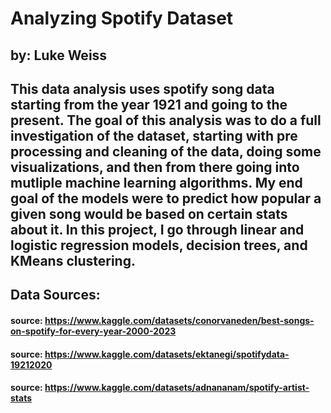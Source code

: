 # Analyzing Spotify Dataset
## by: Luke Weiss

## This data analysis uses spotify song data starting from the year 1921 and going to the present. The goal of this analysis was to do a full investigation of the dataset, starting with pre processing and cleaning of the data, doing some visualizations, and then from there going into mutliple machine learning algorithms. My end goal of the models were to predict how popular a given song would be based on certain stats about it. In this project, I go through linear and logistic regression models, decision trees, and KMeans clustering. 

## Data Sources:

  #### source: https://www.kaggle.com/datasets/conorvaneden/best-songs-on-spotify-for-every-year-2000-2023
  #### source: https://www.kaggle.com/datasets/ektanegi/spotifydata-19212020
  #### source: https://www.kaggle.com/datasets/adnananam/spotify-artist-stats
